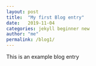 ```yaml
---
layout: post
title:  "My first Blog entry"
date:   2019-11-04 
categories: jekyll beginner new 
author: "me"
permalink: /blog1/
---
```


This is an example blog entry
